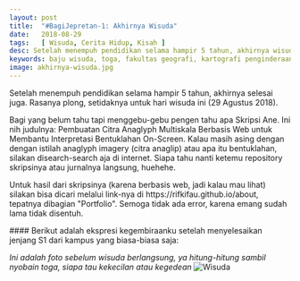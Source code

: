 ```yaml
---
layout: post
title:  "#BagiJepretan-1: Akhirnya Wisuda"
date:   2018-08-29
tags:   [ Wisuda, Cerita Hidup, Kisah ]
desc: Setelah menempuh pendidikan selama hampir 5 tahun, akhirnya wisuda juga. Bagi yang belum tahu tapi menggebu-gebu pengen tahu apa Skripsi Ane. Ini nih judulnya: Pembuatan Citra Anaglyph Multiskala Berbasis Web untuk Membantu Interpretasi Bentuklahan On-Screen.
keywords: baju wisuda, toga, fakultas geografi, kartografi penginderaan jauh, kpj, ugm, yogyakarta, jogja, sains informasi geografis, saig, anaglyph, bentuklahan, webgis, rifki fauzi, rifkifau
image: akhirnya-wisuda.jpg
---
```


<p class="intro"><span class="dropcap">S</span>etelah menempuh pendidikan selama hampir 5 tahun, akhirnya selesai juga. Rasanya plong, setidaknya untuk hari wisuda ini (29 Agustus 2018).</p>
<p>Bagi yang belum tahu tapi menggebu-gebu pengen tahu apa Skripsi Ane. Ini nih judulnya: Pembuatan Citra Anaglyph Multiskala Berbasis Web untuk Membantu Interpretasi Bentuklahan On-Screen. Kalau masih asing dengan dengan istilah anaglyph imagery (citra anaglip) atau apa itu bentuklahan, silakan disearch-search aja di internet. Siapa tahu nanti ketemu repository skripsinya atau jurnalnya langsung, huehehe.</p>
<p>
Untuk hasil dari skripsinya (karena berbasis web, jadi kalau mau lihat) silakan bisa dicari melalui link-nya di https://rifkifau.github.io/about, tepatnya dibagian "Portfolio". Semoga tidak ada error, karena emang sudah lama tidak disentuh.
</p>
#### Berikut adalah ekspresi kegembiraanku setelah menyelesaikan jenjang S1 dari kampus yang biasa-biasa saja:

*Ini adalah foto sebelum wisuda berlangsung, ya hitung-hitung sambil nyobain toga, siapa tau kekecilan atau kegedean*
![Wisuda](../../images/wisuda/prawisuda.JPG)
